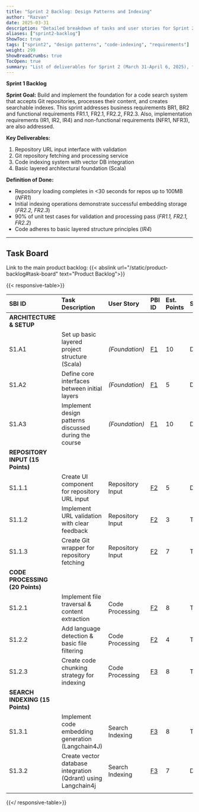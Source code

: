 ```yaml
---
title: "Sprint 2 Backlog: Design Patterns and Indexing"
author: "Razvan"
date: 2025-03-31
description: "Detailed breakdown of tasks and user stories for Sprint 2's design patterns and indexing phase"
aliases: ["sprint2-backlog"]
ShowToc: true
tags: ["sprint2", "design patterns", "code-indexing", "requirements"]
weight: 299
ShowBreadCrumbs: true
TocOpen: true
summary: "List of deliverables for Sprint 2 (March 31-April 6, 2025), focusing on design patterns and code indexing."
---
```



<!-- trunk-ignore(markdownlint/MD036) -->
**Sprint 1 Backlog**

**Sprint Goal:** Build and implement the foundation for a code search system that accepts Git repositories, processes their content, and creates searchable indexes. This sprint addresses business requirements BR1, BR2 and functional requirements FR1.1, FR2.1, FR2.2, FR2.3. Also, implementation requirements (IR1, IR2, IR4) and non-functional requirements (NFR1, NFR3), are also addressed.

**Key Deliverables:**
1. Repository URL input interface with validation
2. Git repository fetching and processing service
3. Code indexing system with vector DB integration
4. Basic layered architectural foundation (Scala)

**Definition of Done:**
*   Repository loading completes in <30 seconds for repos up to 100MB (*NFR1*)
*   Initial indexing operations demonstrate successful embedding storage (*FR2.2, FR2.3*)
*   90% of unit test cases for validation and processing pass (*FR1.1, FR2.1, FR2.2*)
*   Code adheres to basic layered structure principles (*IR4*)

---

## Task Board

Link to the main product backlog: {{< abslink url="/static/product-backlog#task-board" text="Product Backlog">}}

{{< responsive-table>}}

| SBI ID                           | Task Description                                              | User Story       | PBI ID                                           | Est. Points | Status |
| :------------------------------- | :------------------------------------------------------------ | :--------------- | :----------------------------------------------- | :---------- | :----- |
| **ARCHITECTURE & SETUP**         |                                                               |                  |                                                  |             |        |
| S1.A1                            | Set up basic layered project structure (Scala)                | *(Foundation)*   | [F1](../../static/product-backlog.md#task-board) | 10          | DONE   |
| S1.A2                            | Define core interfaces between initial layers                 | *(Foundation)*   | [F1](../../static/product-backlog.md#task-board) | 5           | DONE   |
| S1.A3                            | Implement design patterns discussed during the course         | *(Foundation)*   | [F1](../../static/product-backlog.md#task-board) | 10          | DONE   |
| **REPOSITORY INPUT (15 Points)** |                                                               |                  |                                                  |             |        |
| S1.1.1                           | Create UI component for repository URL input                  | Repository Input | [F2](../../static/product-backlog.md#task-board) | 5           | DONE   |
| S1.1.2                           | Implement URL validation with clear feedback                  | Repository Input | [F2](../../static/product-backlog.md#task-board) | 3           | To Do  |
| S1.1.3                           | Create Git wrapper for repository fetching                    | Repository Input | [F2](../../static/product-backlog.md#task-board) | 7           | To Do  |
| **CODE PROCESSING (20 Points)**  |                                                               |                  |                                                  |             |        |
| S1.2.1                           | Implement file traversal & content extraction                 | Code Processing  | [F2](../../static/product-backlog.md#task-board) | 8           | To Do  |
| S1.2.2                           | Add language detection & basic file filtering                 | Code Processing  | [F2](../../static/product-backlog.md#task-board) | 4           | To Do  |
| S1.2.3                           | Create code chunking strategy for indexing                    | Code Processing  | [F3](../../static/product-backlog.md#task-board) | 8           | To Do  |
| **SEARCH INDEXING (15 Points)**  |                                                               |                  |                                                  |             |        |
| S1.3.1                           | Implement code embedding generation (Langchain4J)             | Search Indexing  | [F3](../../static/product-backlog.md#task-board) | 8           | To Do  |
| S1.3.2                           | Create vector database integration (Qdrant) using Langchain4j | Search Indexing  | [F3](../../static/product-backlog.md#task-board) | 7           | DONE   |
|                                  |                                                               |                  |                                                  |             |        |

{{</ responsive-table>}}
